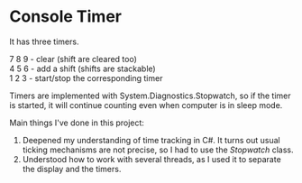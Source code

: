 # Console Timer
It has three timers.

7 8 9 - clear (shift are cleared too)  
4 5 6 - add a shift (shifts are stackable)  
1 2 3 - start/stop the corresponding timer  

Timers are implemented with System.Diagnostics.Stopwatch, so if the timer is started, it will continue counting even when computer is in sleep mode.

Main things I've done in this project:
1. Deepened my understanding of time tracking in C#. It turns out usual ticking mechanisms are not precise, so I had to use the _Stopwatch_ class.
2. Understood how to work with several threads, as I used it to separate the display and the timers.

